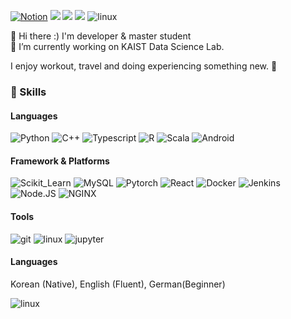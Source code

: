 <a href="https://jaehyeon-korea.notion.site/Owen-s-Blog-bf229fcbee15492cbcec4575976ff5ee" target="_blank"><img alt="Notion" src ="https://img.shields.io/badge/Blog-000000.svg?&style=flat-square&logo=Notion&logoColor=#000000"/></a> <img src="https://img.shields.io/badge/jaehyeon.myung@gmail.com-D14836?style=flat-square&logo=gmail&logoColor=white" /> <a href="https://www.linkedin.com/in/jhmyung/" target="_blank"><img src="https://img.shields.io/badge/JaehyeonMyung-0077B5?style=flat-square&logo=linkedin&logoColor=white" /></a> <a href="https://twitter.com/mjhbest" target="_blank"><img src="https://img.shields.io/badge/Twitter-1DA1F2?style=flat-square&logo=twitter&logoColor=white" /></a> <img alt="linux" src ="https://hits.seeyoufarm.com/api/count/incr/badge.svg?url=https%3A%2F%2Fgithub.com%2Fmjhbest1212%2Fhit-counter"/>  

👋 Hi there :) I'm developer & master student   
🔭 I’m currently working on KAIST Data Science Lab.
  
I enjoy workout, travel and doing experiencing something new. 🏃  


### 🚀 Skills
#### Languages
<img alt="Python" src ="https://img.shields.io/badge/Python-FFD43B?&style=flat-square&logo=python&logoColor=white"/> <img alt="C++" src ="https://img.shields.io/badge/C%2B%2B-00599C?&style=flat-square&logo=c%2B%2B&logoColor=white"/> <img alt="Typescript" src ="https://img.shields.io/badge/TypeScript-007ACC?&style=flat-square&logo=typescript&logoColor=white"/> <img alt="R" src ="https://img.shields.io/badge/R-276DC3?&style=flat-square&logo=r&logoColor=white"/> <img alt="Scala" src ="https://img.shields.io/badge/Scala-DC322F?&style=flat-square&logo=scala&logoColor=white"/> <img alt="Android" src ="https://img.shields.io/badge/Android-3DDC84?&style=flat-square&logo=android&logoColor=white"/>   
#### Framework & Platforms  
<img alt="Scikit_Learn" src ="https://img.shields.io/badge/scikit_learn-F7931E?&style=flat-square&logo=scikit-learn&logoColor=white"/> <img alt="MySQL" src ="https://img.shields.io/badge/MySQL-005C84?&style=flat-square&logo=mysql&logoColor=white"/> <img alt="Pytorch" src ="https://img.shields.io/badge/PyTorch-EE4C2C?&style=flat-square&logo=PyTorch&logoColor=white"/> <img alt="React" src ="https://img.shields.io/badge/React-20232A?&style=flat-square&logo=react&logoColor=white"/> <img alt="Docker" src ="https://img.shields.io/badge/Docker-2CA5E0?&style=flat-square&logo=docker&logoColor=white"/> <img alt="Jenkins" src ="https://img.shields.io/badge/Jenkins-D24939?&style=flat-square&logo=Jenkins&logoColor=white"/> <img alt="Node.JS" src ="https://img.shields.io/badge/Node.js-339933?&style=flat-square&logo=nodedotjs&logoColor=white"/> <img alt="NGINX" src ="https://img.shields.io/badge/Nginx-009639?&style=flat-square&logo=nginx&logoColor=white"/> 

#### Tools
<img alt="git" src ="https://img.shields.io/badge/GIT-E44C30?style=flat-square&logo=git&logoColor=white"/> <img alt="linux" src ="https://img.shields.io/badge/Linux-FCC624?style=flat-square&logo=linux&logoColor=black"/> <img alt="jupyter" src ="https://img.shields.io/badge/Jupyter-F37626.svg?style=flat-square&logo=Jupyter&logoColor=black"/>  

#### Languages
Korean (Native), English (Fluent), German(Beginner)  




<img alt="linux" src ="https://github-profile-summary-cards.vercel.app/api/cards/profile-details?username=mjhbest&theme=vue"/>



<!--
**mjhbest/mjhbest** is a ✨ _special_ ✨ repository because its `README.md` (this file) appears on your GitHub profile.

Here are some ideas to get you started:

- 
- 🌱 I’m currently learning ...
- 👯 I’m looking to collaborate on ...
- 🤔 I’m looking for help with ...
- 💬 Ask me about ...
- 📫 How to reach me: ...
- 😄 Pronouns: ...
- ⚡ Fun fact: ...
-->
